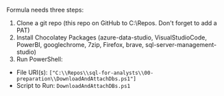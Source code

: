 Formula needs three steps:

1. Clone a git repo (this repo on GitHub to C:\Repos. Don't forget to add a PAT)
2. Install Chocolatey Packages (azure-data-studio, VisualStudioCode, PowerBI, googlechrome, 7zip, Firefox, brave, sql-server-management-studio)
3. Run PowerShell:
  * File URI(s): `["C:\\Repos\\sql-for-analysts\\00-preparation\\DownloadAndAttachDbs.ps1"]`
  * Script to Run: `DownloadAndAttachDBs.ps1`
